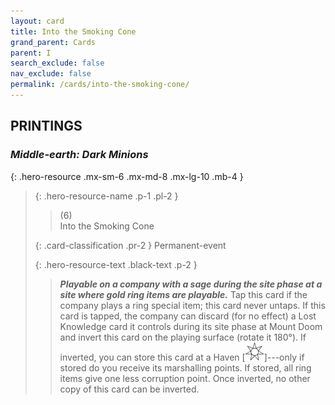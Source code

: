 ```yaml
---
layout: card
title: Into the Smoking Cone
grand_parent: Cards
parent: I
search_exclude: false
nav_exclude: false
permalink: /cards/into-the-smoking-cone/
---
```


## PRINTINGS


### _Middle-earth: Dark Minions_

{: .hero-resource .mx-sm-6 .mx-md-8 .mx-lg-10 .mb-4 }
> {: .hero-resource-name .p-1 .pl-2 }
> > <div class="card-mp">(6)</div>
> > <div class="card-name">Into the Smoking Cone</div>
>
> {: .card-classification .pr-2 }
> Permanent-event
>
> {: .hero-resource-text .black-text .p-2 }
> > ***Playable on a company with a sage during the site phase at a site where gold ring items are playable.*** Tap this card if the company plays a ring special item; this card never untaps. If this card is tapped, the company can discard (for no effect) a Lost Knowledge card it controls during its site phase at Mount Doom and invert this card on the playing surface (rotate it 180°). If inverted, you can store this card at a Haven \[![](/assets/images/free-haven.svg)]---only if stored do you receive its marshalling points. If stored, all ring items give one less corruption point. Once inverted, no other copy of this card can be inverted.  
> 
